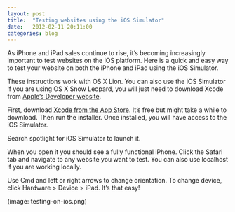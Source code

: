 ```yaml
---
layout: post
title:  "Testing websites using the iOS Simulator"
date:   2012-02-11 20:11:00
categories: blog
---
```

As iPhone and iPad sales continue to rise, it’s becoming increasingly important to test websites on the iOS platform. Here is a quick and easy way to test your website on both the iPhone and iPad using the iOS Simulator.

These instructions work with OS X Lion. You can also use the iOS Simulator if you are using OS X Snow Leopard, you will just need to download Xcode from [Apple’s Developer website](https://developer.apple.com/programs/register/).

First, download [Xcode from the App Store](http://itunes.apple.com/gb/app/xcode/id448457090?mt=12). It’s free but might take a while to download. Then run the installer. Once installed, you will have access to the iOS Simulator.

Search spotlight for iOS Simulator to launch it.

When you open it you should see a fully functional iPhone. Click the Safari tab and navigate to any website you want to test. You can also use localhost if you are working locally.

Use Cmd and left or right arrows to change orientation. To change device, click Hardware > Device > iPad. It’s that easy!

(image: testing-on-ios.png)